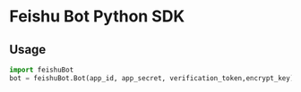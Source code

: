 # Feishu Bot Python SDK

## Usage

```python
import feishuBot
bot = feishuBot.Bot(app_id, app_secret, verification_token,encrypt_key)
```
